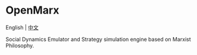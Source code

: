 # OpenMarx

English | [中文](https://github.com/trotsky1997/OpenMarx/blob/main/README-chs.md)

Social Dynamics Emulator and Strategy simulation engine based on Marxist Philosophy. 
